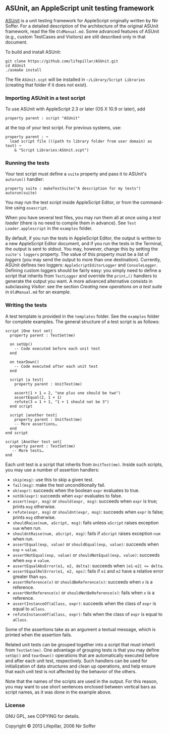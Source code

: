## ASUnit, an AppleScript unit testing framework

[ASUnit](http://nirs.freeshell.org/asunit/) is a unit testing framework for
AppleScript originally written by Nir Soffer.
For a detailed description of the architecture of the original ASUnit framework,
read the file `OldManual.md`. Some advanced features of ASUnit (e.g., custom
TestCases and Visitors) are still described only in that document.

To build and install ASUnit:

    git clone https://github.com/lifepillar/ASUnit.git
    cd ASUnit
    ./asmake install

The file `ASUnit.scpt` will be installed in `~/Library/Script Libraries`
(creating that folder if it does not exist).


### Importing ASUnit in a test script

To use ASUnit with AppleScript 2.3 or later (OS X 10.9 or later), add

    property parent : script "ASUnit"

at the top of your test script. For previous systems, use:

    property parent : ¬
      load script file (((path to library folder from user domain) as text) ¬
        & "Script Libraries:ASUnit.scpt")


### Running the tests

Your test script must define a `suite` property and pass it to ASUnit's
`autorun()` handler:

    property suite : makeTestSuite("A description for my tests")
    autorun(suite)

You may run the test script inside AppleScript Editor,
or from the command-line using `osascript`.

When you have several test files, you may run them all at once using
a _test loader_ (there is no need to compile them in advance).
See `Test Loader.applescript` in the `examples` folder.

By default, if you run the tests in AppleScript Editor, the output is written
to a new AppleScript Editor document, and if you run the tests in the Terminal,
the output is sent to stdout. You may, however, change this
by setting the `suite's loggers` property. The value of this property
must be a list of _loggers_ (you may send the output to more than one
destination). Currently, ASUnit defines two loggers:
`AppleScriptEditorLogger` and `ConsoleLogger`. Defining custom loggers
should be fairly easy: you simply need to define a script that inherits
from `TestLogger` and override the `print…()` handlers to generate the output
you want. A more advanced alternative consists in subclassing _Visitor_: see
the section _Creating new operations on a test suite_ in `OldManual.md`
for an example.


### Writing the tests

A test template is provided in the `templates` folder.
See the `examples` folder for complete examples.
The general structure of a test script is as follows:

    script |One test set|
      property parent : TestSet(me)

      on setUp()
        -- Code executed before each unit test
      end

      on tearDown()
        -- Code executed after each unit test
      end

      script |a test|
        property parent : UnitTest(me)

        assert(1 + 1 = 2, "one plus one should be two")
        assertEqual(2, 1 + 1)
        refute(3 = 1 + 1, "1 + 1 should not be 3")
      end script

      script |another test|
        property parent : UnitTest(me)
        -- More assertions…
      end
    end script

    script |Another test set|
      property parent : TestSet(me)
       -- More tests…
    end

Each unit test is a script that inherits from `UnitTest(me)`. Inside such scripts,
you may use a number of assertion handlers:

- `skip(msg)`: use this to skip a given test.
- `fail(msg)`: make the test unconditionally fail.
- `ok(expr)`: succeeds when the boolean `expr` evaluates to true.
- `notOk(expr)`: succeeds when `expr` evaluates to false.
- `assert(expr, msg)` or `should(expr, msg)`: succeeds when `expr` is true; prints `msg` otherwise.
- `refute(expr, msg)` or `shouldnt(expr, msg)`: succeeds when `expr` is false; prints `msg` otherwise.
- `shouldRaise(num, aScript, msg)`: fails unless `aScript` raises exception `num` when run.
- `shouldntRaise(num, aScript, msg)`: fails if `aScript` raises exception `num` when run.
- `assertEqual(exp, value)` or `shouldEqual(exp, value)`: succeeds when `exp` = `value`.
- `assertNotEqual(exp, value)` or `shouldNotEqual(exp, value)`: succeeds when `exp` ≠ `value`.
- `assertEqualAbsError(e1, e2, delta)`: succeeds when `|e1-e2| <= delta`.
- `assertEqualRelError(e1, e2, eps)`: fails if `e1` and `e2` have a relative error greater than `eps`.
- `assertReference(x)` or `shouldBeReference(x)`: succeeds when `x` is a reference.
- `assertNotReference(x)` or `shouldNotBeReference(x)`: fails when `x` is a reference.
- `assertInstanceOf(aClass, expr)`: succeeds when the class of `expr` is equal to `aClass`.
- `refuteInstanceOf(aClass, expr)`: fails when the class of `expr` is equal to `aClass`.

Some of the assertions take as an argument a textual message,
which is printed when the assertion fails.

Related unit tests can be grouped together into a script that must
inherit from `TestSet(me)`. One advantage of grouping
tests is that you may define `setUp()` and `tearDown()` operations
that are automatically executed before and after each unit test, respectively.
Such handlers can be used for initialization of
data structures and clean up operations, and help ensure that each unit test
is not affected by the behavior of the others.

Note that the names of the scripts are used in the output. For this reason,
you may want to use short sentences enclosed between vertical bars as script
names, as it was done in the example above.


### License

GNU GPL, see COPYING for details.

Copyright © 2013 Lifepillar, 2006 Nir Soffer

